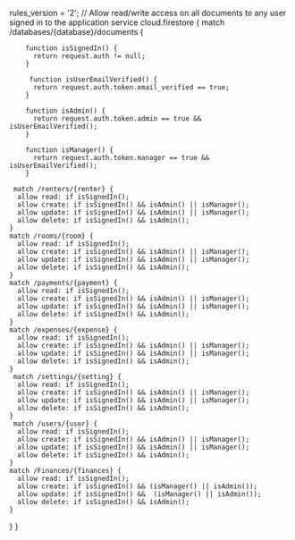 rules_version = '2';
// Allow read/write access on all documents to any user signed in to the application
service cloud.firestore {
  match /databases/{database}/documents {
  			
        function isSignedIn() {
          return request.auth != null;
        }
        
         function isUserEmailVerified() {
          return request.auth.token.email_verified == true;
        }
        
        function isAdmin() {
          return request.auth.token.admin == true && isUserEmailVerified();
        }
        
        function isManager() {
          return request.auth.token.manager == true && isUserEmailVerified();
        }
        
   	 match /renters/{renter} {
      allow read: if isSignedIn();
      allow create: if isSignedIn() && isAdmin() || isManager();
      allow update: if isSignedIn() && isAdmin() || isManager();
      allow delete: if isSignedIn() && isAdmin();
    }
    match /rooms/{room} {
      allow read: if isSignedIn();
      allow create: if isSignedIn() && isAdmin() || isManager();
      allow update: if isSignedIn() && isAdmin() || isManager();
      allow delete: if isSignedIn() && isAdmin();
    }
    match /payments/{payment} {
      allow read: if isSignedIn();
      allow create: if isSignedIn() && isAdmin() || isManager();
      allow update: if isSignedIn() && isAdmin() || isManager();
      allow delete: if isSignedIn() && isAdmin();
    }
    match /expenses/{expense} {
      allow read: if isSignedIn();
      allow create: if isSignedIn() && isAdmin() || isManager();
      allow update: if isSignedIn() && isAdmin() || isManager();
      allow delete: if isSignedIn() && isAdmin();
    }
     match /settings/{setting} {
      allow read: if isSignedIn();
      allow create: if isSignedIn() && isAdmin() || isManager();
      allow update: if isSignedIn() && isAdmin() || isManager();
      allow delete: if isSignedIn() && isAdmin();
    }
     match /users/{user} {
      allow read: if isSignedIn();
      allow create: if isSignedIn() && isAdmin() || isManager();
      allow update: if isSignedIn() && isAdmin() || isManager();
      allow delete: if isSignedIn() && isAdmin();
    } 
    match /Finances/{finances} {
      allow read: if isSignedIn();
      allow create: if isSignedIn() && (isManager() || isAdmin());
      allow update: if isSignedIn() &&  (isManager() || isAdmin());
      allow delete: if isSignedIn() && isAdmin();
    }
  }
}